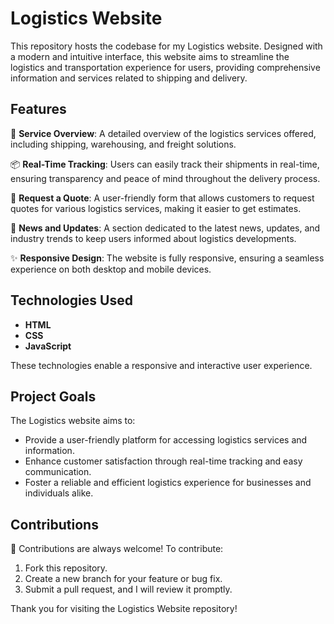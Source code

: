 # Logistics Website

This repository hosts the codebase for my Logistics website. Designed with a modern and intuitive interface, this website aims to streamline the logistics and transportation experience for users, providing comprehensive information and services related to shipping and delivery.

## Features

🚚 **Service Overview**: A detailed overview of the logistics services offered, including shipping, warehousing, and freight solutions.

📦 **Real-Time Tracking**: Users can easily track their shipments in real-time, ensuring transparency and peace of mind throughout the delivery process.

📝 **Request a Quote**: A user-friendly form that allows customers to request quotes for various logistics services, making it easier to get estimates.

📅 **News and Updates**: A section dedicated to the latest news, updates, and industry trends to keep users informed about logistics developments.

✨ **Responsive Design**: The website is fully responsive, ensuring a seamless experience on both desktop and mobile devices.

## Technologies Used

- **HTML**
- **CSS**
- **JavaScript**

These technologies enable a responsive and interactive user experience.

## Project Goals

The Logistics website aims to:
- Provide a user-friendly platform for accessing logistics services and information.
- Enhance customer satisfaction through real-time tracking and easy communication.
- Foster a reliable and efficient logistics experience for businesses and individuals alike.

## Contributions

🤝 Contributions are always welcome! To contribute:
1. Fork this repository.
2. Create a new branch for your feature or bug fix.
3. Submit a pull request, and I will review it promptly.

Thank you for visiting the Logistics Website repository!
